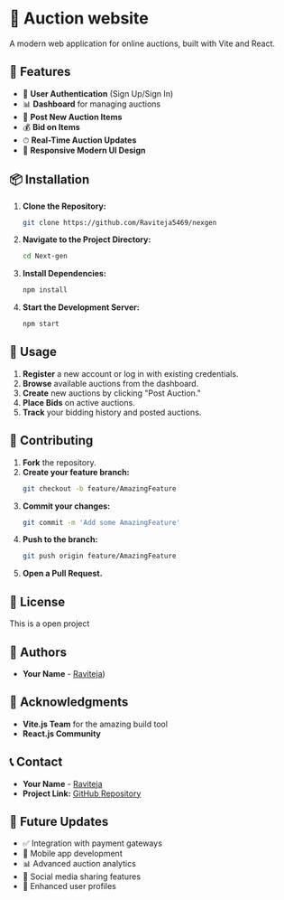 # 🚀 Auction website

A modern web application for online auctions, built with Vite and React.

## 🌟 Features

- 🔑 **User Authentication** (Sign Up/Sign In)
- 📊 **Dashboard** for managing auctions
- 📝 **Post New Auction Items**
- 💰 **Bid on Items**
- ⏱ **Real-Time Auction Updates**
- 📱 **Responsive Modern UI Design**


## 📦 Installation

1. **Clone the Repository:**
   ```bash
   git clone https://github.com/Raviteja5469/nexgen
   ```

2. **Navigate to the Project Directory:**
   ```bash
   cd Next-gen
   ```

3. **Install Dependencies:**
   ```bash
   npm install
   ```

4. **Start the Development Server:**
   ```bash
   npm start
   ```

## 🚀 Usage

1. **Register** a new account or log in with existing credentials.
2. **Browse** available auctions from the dashboard.
3. **Create** new auctions by clicking "Post Auction."
4. **Place Bids** on active auctions.
5. **Track** your bidding history and posted auctions.


## 🤝 Contributing

1. **Fork** the repository.
2. **Create your feature branch:**
   ```bash
   git checkout -b feature/AmazingFeature
   ```
3. **Commit your changes:**
   ```bash
   git commit -m 'Add some AmazingFeature'
   ```
4. **Push to the branch:**
   ```bash
   git push origin feature/AmazingFeature
   ```
5. **Open a Pull Request.**

## 📝 License
This is a open project

## 👥 Authors

- **Your Name** - [Raviteja](https://github.com/Raviteja5469))

## 🙏 Acknowledgments

- **Vite.js Team** for the amazing build tool
- **React.js Community**

## 📞 Contact

- **Your Name** - [Raviteja](ravitejaseguri@gmail.com)
- **Project Link:** [GitHub Repository](https://github.com/Raviteja5469/nexgen)

## 🔮 Future Updates

- ✅ Integration with payment gateways
- 📱 Mobile app development
- 📊 Advanced auction analytics
- 📢 Social media sharing features
- 👤 Enhanced user profiles




